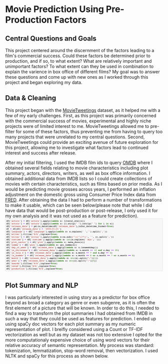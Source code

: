# Movie Prediction Using Pre-Production Factors
## Central Questions and Goals
This project centered around the discernment of the factors leading to a film's commercial success. Could these factors be determined prior to production, and if so, to what extent? What are relatively important and unimportant factors? To what extent can they be used in combination to explain the varience in box office of different films? My goal was to answer these questions and come up with new ones as I worked through this project and began exploring my data.
## Data & Cleaning
This project began with the [MovieTweetings](https://github.com/sidooms/MovieTweetings) dataset, as it helped me with a few of my early challenges. First, as this project was primarily concerned with the commercial success of movies, experimental and highly niche projects were of limited interest to me. MovieTweetings allowed me to pre-filter for some of these factors, thus preventing me from having to query too many projects that were unrelated to my central questions. Second, MovieTweetings could provide an exciting avenue of future exploration for this project, allowing me to investigate what factors lead to continued interest and success after release.

After my initial filtering, I used the IMDB film ids to query [OMDB](http://www.omdbapi.com/) where I obtained several fields relating to movie characteristics including plot summary, actors, directors, writers, as well as box office information. I obtained additional data from IMDB lists so I could create collections of movies with certain characteristics, such as films based on prior media. As I would be predicting movie grosses across years, I performed an inflation adjustment on the domestic gross using Consumer Price Index data from [FRED](https://fred.stlouisfed.org/categories/9). After obtaining the data I had to perform a number of transformations to make it usable, which can be seen below(please note that while I did have data that would be post-production or post-release, I only used it for my own analysis and it was not used as a feature for prediction).
![cleaning functions](images/cleaning.jpeg?raw=true "Title")

## Plot Summary and NLP
I was particularly interested in using story as a predictor for box office beyond as broad a category as genre or even subgenre, as it is often the first element of a picture that will be known. In order to do this, I needed to find a way to transform the plot summaries I had obtained from IMDB in such a way that they could be used as features for prediction. I ended up using spaCy doc vectors for each plot summary as my numeric representation of plot. I breifly considered using a Count or TF-IDF vectorization as well but as my dataset was not too extensive I opted for the more computationaly expensive choice of using word vectors for their relative accuracy of semantic representation. My process was standard: tokenization, lemmatization, stop-word removal, then vectorization. I used NLTK and spaCy for this process as shown below. 
